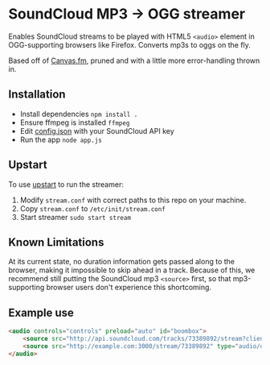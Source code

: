 SoundCloud MP3 -> OGG streamer
==============================

Enables SoundCloud streams to be played with HTML5 `<audio>` element in OGG-supporting browsers like Firefox. Converts mp3s to oggs on the fly.

Based off of [Canvas.fm](https://github.com/olivernn/canvas.fm), pruned and with a little more error-handling thrown in.

## Installation

* Install dependencies `npm install .`
* Ensure ffmpeg is installed `ffmpeg`
* Edit [config.json](config.json) with your SoundCloud API key
* Run the app `node app.js`

## Upstart

To use [upstart](http://upstart.ubuntu.com/) to run the streamer:

1. Modify `stream.conf` with correct paths to this repo on your machine.
2. Copy `stream.conf` to `/etc/init/stream.conf`
3. Start streamer `sudo start stream`

## Known Limitations

At its current state, no duration information gets passed along to the browser, making it impossible to skip ahead in a track. Because of this, we recommend still putting the SoundCloud mp3 `<source>` first, so that mp3-supporting browser users don't experience this shortcoming.

## Example use

```HTML
<audio controls="controls" preload="auto" id="boombox">
	<source src="http://api.soundcloud.com/tracks/73389892/stream?client_id=YOUR_CLIENT_ID" type="audio/mpeg">
	<source src="http://example.com:3000/stream/73389892" type="audio/ogg">
</audio>
```
